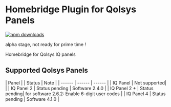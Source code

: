 
# Homebridge Plugin for Qolsys Panels
[![npm downloads](https://badgen.net/npm/dt/homebridge-qolsys)](https://www.npmjs.com/package/homebridge-qolsys)

alpha stage, not ready for prime time !

Homebridge for Qolsys IQ panels

## Supported Qolsys Panels
| Panel | | Status | Note |
| ------ | ------ |  ------ |
| IQ Panel | Not supported|  |
| IQ Panel 2 | Status pending | Software  2.4.0 |
| IQ Panel 2 + | Status pending| for software  2.6.2: Enable 6-digit user codes |
| IQ Panel 4 | Status pending | Software  4.1.0 |